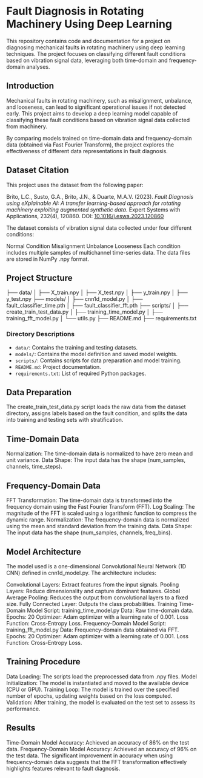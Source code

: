 # Fault Diagnosis in Rotating Machinery Using Deep Learning
This repository contains code and documentation for a project on diagnosing mechanical faults in rotating machinery using deep learning techniques. The project focuses on classifying different fault conditions based on vibration signal data, leveraging both time-domain and frequency-domain analyses.
## Introduction
Mechanical faults in rotating machinery, such as misalignment, unbalance, and looseness, can lead to significant operational issues if not detected early. This project aims to develop a deep learning model capable of classifying these fault conditions based on vibration signal data collected from machinery.

By comparing models trained on time-domain data and frequency-domain data (obtained via Fast Fourier Transform), the project explores the effectiveness of different data representations in fault diagnosis.

## Dataset Citation

This project uses the dataset from the following paper:

Brito, L.C., Susto, G.A., Brito, J.N., & Duarte, M.A.V. (2023). *Fault Diagnosis using eXplainable AI: A transfer learning-based approach for rotating machinery exploiting augmented synthetic data*. Expert Systems with Applications, 232(4), 120860. DOI: [10.1016/j.eswa.2023.120860](https://doi.org/10.1016/j.eswa.2023.120860)

The dataset consists of vibration signal data collected under four different conditions:

Normal Condition
Misalignment
Unbalance
Looseness
Each condition includes multiple samples of multichannel time-series data. The data files are stored in NumPy .npy format.

## Project Structure
├── data/
│   ├── X_train.npy
│   ├── X_test.npy
│   ├── y_train.npy
│   ├── y_test.npy
├── models/
│   ├── cnn1d_model.py
│   ├── fault_classifier_time.pth
│   ├── fault_classifier_fft.pth
├── scripts/
│   ├── create_train_test_data.py
│   ├── training_time_model.py
│   ├── training_fft_model.py
│   └── utils.py
├── README.md
├── requirements.txt


### Directory Descriptions
- `data/`: Contains the training and testing datasets.
- `models/`: Contains the model definition and saved model weights.
- `scripts/`: Contains scripts for data preparation and model training.
- `README.md`: Project documentation.
- `requirements.txt`: List of required Python packages.


## Data Preparation
The create_train_test_data.py script loads the raw data from the dataset directory, assigns labels based on the fault condition, and splits the data into training and testing sets with stratification.

## Time-Domain Data
Normalization: The time-domain data is normalized to have zero mean and unit variance.
Data Shape: The input data has the shape (num_samples, channels, time_steps).
## Frequency-Domain Data
FFT Transformation: The time-domain data is transformed into the frequency domain using the Fast Fourier Transform (FFT).
Log Scaling: The magnitude of the FFT is scaled using a logarithmic function to compress the dynamic range.
Normalization: The frequency-domain data is normalized using the mean and standard deviation from the training data.
Data Shape: The input data has the shape (num_samples, channels, freq_bins).

## Model Architecture
The model used is a one-dimensional Convolutional Neural Network (1D CNN) defined in cnn1d_model.py. The architecture includes:

Convolutional Layers: Extract features from the input signals.
Pooling Layers: Reduce dimensionality and capture dominant features.
Global Average Pooling: Reduces the output from convolutional layers to a fixed size.
Fully Connected Layer: Outputs the class probabilities.
Training
Time-Domain Model
Script: training_time_model.py
Data: Raw time-domain data.
Epochs: 20
Optimizer: Adam optimizer with a learning rate of 0.001.
Loss Function: Cross-Entropy Loss.
Frequency-Domain Model
Script: training_fft_model.py
Data: Frequency-domain data obtained via FFT.
Epochs: 20
Optimizer: Adam optimizer with a learning rate of 0.001.
Loss Function: Cross-Entropy Loss.

## Training Procedure
Data Loading: The scripts load the preprocessed data from .npy files.
Model Initialization: The model is instantiated and moved to the available device (CPU or GPU).
Training Loop: The model is trained over the specified number of epochs, updating weights based on the loss computed.
Validation: After training, the model is evaluated on the test set to assess its performance.

## Results
Time-Domain Model Accuracy: Achieved an accuracy of 86% on the test data.
Frequency-Domain Model Accuracy: Achieved an accuracy of 96% on the test data.
The significant improvement in accuracy when using frequency-domain data suggests that the FFT transformation effectively highlights features relevant to fault diagnosis.
